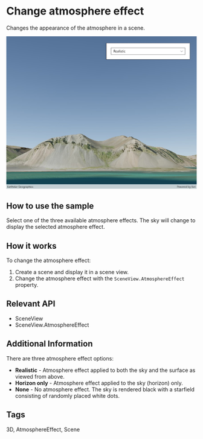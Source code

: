 ﻿# Change atmosphere effect

Changes the appearance of the atmosphere in a scene.

![Image](ChangeAtmosphereEffect.jpg)

## How to use the sample

Select one of the three available atmosphere effects. The sky will change to display the selected atmosphere effect. 

## How it works

To change the atmosphere effect:

1. Create a scene and display it in a scene view.
2. Change the atmosphere effect with the `SceneView.AtmosphereEffect` property.
 
## Relevant API

* SceneView
* SceneView.AtmosphereEffect


## Additional Information

There are three atmosphere effect options:

- **Realistic** - Atmosphere effect applied to both the sky and the surface as viewed from above. 
- **Horizon only** - Atmosphere effect applied to the sky (horizon) only.
- **None** - No atmosphere effect. The sky is rendered black with a starfield consisting of randomly placed white dots.

## Tags

3D, AtmosphereEffect, Scene